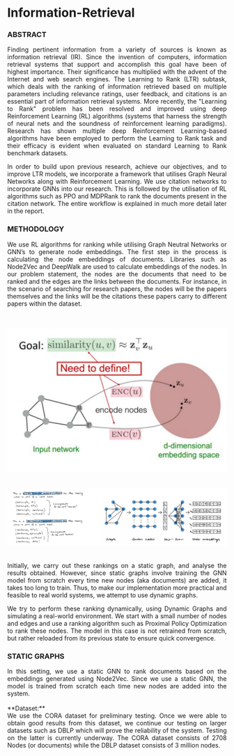 # Information-Retrieval

### ABSTRACT 
<div align="justify"> Finding pertinent information from a variety of sources is known as information retrieval (IR). Since
the invention of computers, information retrieval systems that support and accomplish this goal have
been of highest importance. Their significance has multiplied with the advent of the Internet and web
search engines. The Learning to Rank (LTR) subtask, which deals with the ranking of information
retrieved based on multiple parameters including relevance ratings, user feedback, and citations is an
essential part of information retrieval systems. More recently, the "Learning to Rank" problem has
been resolved and improved using deep Reinforcement Learning (RL) algorithms (systems that harness
the strength of neural nets and the soundness of reinforcement learning paradigms). Research has
shown multiple deep Reinforcement Learning-based algorithms have been employed to perform the
Learning to Rank task and their efficacy is evident when evaluated on standard Learning to Rank
benchmark datasets.

In order to build upon previous research, achieve our objectives, and to improve LTR models, we
incorporate a framework that utilises Graph Neural Networks along with Reinforcement Learning. We
use citation networks to incorporate GNNs into our research. This is followed by the utilisation of RL
algorithms such as PPO and MDPRank to rank the documents present in the citation network. The
entire workflow is explained in much more detail later in the report.
</div>

### METHODOLOGY

<div align = "justify"> We use RL algorithms for ranking while utilising Graph Neutral Networks or GNN’s to generate node
embeddings. The first step in the process is calculating the node embeddings of documents. Libraries
such as Node2Vec and DeepWalk are used to calculate embeddings of the nodes. In our problem
statement, the nodes are the documents that need to be ranked and the edges are the links between the
documents. For instance, in the scenario of searching for research papers, the nodes will be the papers
themselves and the links will be the citations these papers carry to different papers within the dataset.
<br>
<br>
<br>

![Node Embeddings](https://github.com/sans-sehgal/Information-Retrieval/blob/main/Images/Node%20Embeddings.png)
<br>
<br>
<br>
![Skip Gram Model](https://github.com/sans-sehgal/Information-Retrieval/blob/main/Images/Skip%20Gram%20Model.png)
 <br>
 <br>
 <br>
Initially, we carry out these rankings on a static graph, and analyse the results obtained. However, since
static graphs involve training the GNN model from scratch every time new nodes (aka documents) are
added, it takes too long to train. Thus, to make our implementation more practical and feasible to real
world systems, we attempt to use dynamic graphs.

We try to perform these ranking dynamically, using Dynamic Graphs and simulating a real-world
environment. We start with a small number of nodes and edges and use a ranking algorithm such as
Proximal Policy Optimization to rank these nodes. The model in this case is not retrained from scratch,
but rather reloaded from its previous state to ensure quick convergence.
</div>

### STATIC GRAPHS
<div align = "justify"> In this setting, we use a static GNN to rank documents based on the embeddings generated using
Node2Vec. Since we use a static GNN, the model is trained from scratch each time new nodes are
added into the system.
<br>
<br>
</div>
**Dataset:**<div align = "justify">  We use the CORA dataset for preliminary testing. Once we were able to obtain good results
from this dataset, we continue our testing on larger datasets such as DBLP which will prove the
reliability of the system. Testing on the latter is currently underway. The CORA dataset consists of
2708 Nodes (or documents) while the DBLP dataset consists of 3 million nodes.
</div>
